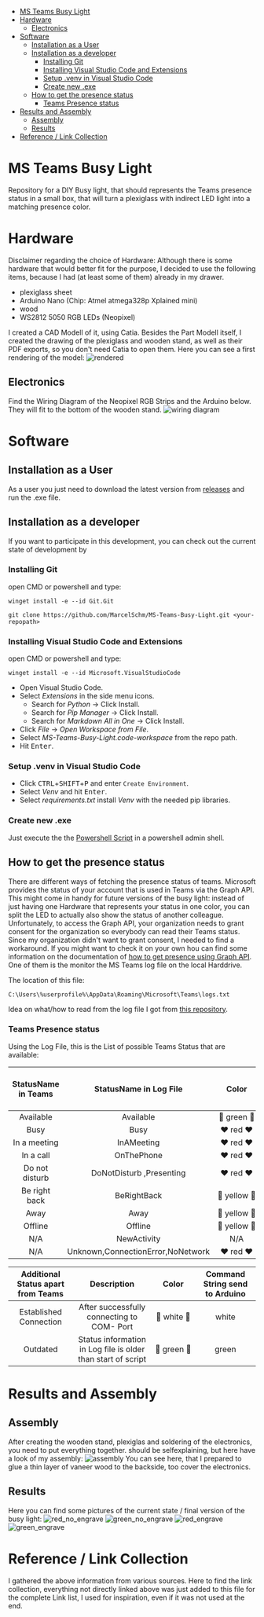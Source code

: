 - [MS Teams Busy Light](#ms-teams-busy-light)
- [Hardware](#hardware)
	- [Electronics](#electronics)
- [Software](#software)
	- [Installation as a User](#installation-as-a-user)
	- [Installation as a developer](#installation-as-a-developer)
		- [Installing Git](#installing-git)
		- [Installing Visual Studio Code and Extensions](#installing-visual-studio-code-and-extensions)
		- [Setup .venv in Visual Studio Code](#setup-venv-in-visual-studio-code)
		- [Create new .exe](#create-new-exe)
	- [How to get the presence status](#how-to-get-the-presence-status)
		- [Teams Presence status](#teams-presence-status)
- [Results and Assembly](#results-and-assembly)
	- [Assembly](#assembly)
	- [Results](#results)
- [Reference / Link Collection](#reference--link-collection)
# MS Teams Busy Light

Repository for a DIY Busy light, that should represents the Teams presence status in a small box, that will turn a plexiglass 
with indirect LED light into a matching presence color.


# Hardware

Disclaimer regarding the choice of Hardware: Although there is some hardware that would better fit for the purpose, 
I decided to use the following items, because I had (at least some of them) already in my drawer. 

* plexiglass sheet
* Arduino Nano (Chip: Atmel atmega328p Xplained mini)
* wood 
* WS2812 5050 RGB LEDs (Neopixel)

I created a CAD Modell of it, using Catia. Besides the Part Modell itself, I created the drawing of the plexiglass and 
wooden stand, as well as their PDF exports, so you don't need Catia to open them. Here you can see a first rendering of the model: 
![rendered](images/rendered.bmp)

## Electronics
Find the Wiring Diagram of the Neopixel RGB Strips and the Arduino below. They will fit to the bottom of the wooden stand. 
![wiring diagram](images/wiring%20diagram.png)

# Software

## Installation as a User

As a user you just need to download the latest version from [releases](https://github.com/MarcelSchm/MS-Teams-Busy-Light/releases) and run the .exe file. 

## Installation as a developer

If you want to participate in this development, you can check out the current state of development by

### Installing Git

open CMD or powershell and type:

	winget install -e --id Git.Git

```
git clone https://github.com/MarcelSchm/MS-Teams-Busy-Light.git <your-repopath>
```

### Installing Visual Studio Code and Extensions


open CMD or powershell and type:


	winget install -e --id Microsoft.VisualStudioCode


* Open Visual Studio Code.
* Select _Extensions_ in the side menu icons.
  * Search for _Python_ → Click Install.
  * Search for _Pip Manager_ → Click Install.
  * Search for _Markdown All in One_ → Click Install.
* Click _File_ → _Open Workspace from File_.
* Select _MS-Teams-Busy-Light.code-workspace_ from the repo path.
* Hit <kbd>Enter</kbd>.


### Setup .venv in Visual Studio Code

* Click <kbd>CTRL</kbd>+<kbd>SHIFT</kbd>+<kbd>P</kbd> and enter ``Create Environment``.
* Select _Venv_ and hit <kbd>Enter</kbd>.
* Select _requirements.txt_ install _Venv_ with the needed pip libraries.

### Create new .exe

Just execute the the [Powershell Script](createNewTeamsBusyLightExe.ps1) in a powershell admin shell. 

## How to get the presence status

There are different ways of fetching the presence status of teams. Microsoft provides the status of your account that 
is used in Teams via the Graph API. This might come in handy for future versions of the busy light: 
instead of just having one Hardware that represents your status in one color, you can split the LED to actually also show 
the status of another colleague. Unfortunately, to access the Graph API, your organization needs to grant consent 
for the organization so everybody can read their Teams status. Since my organization didn't want to grant consent, 
I needed to find a workaround. If you might want to check it on your own hou can find some information on the documentation of
[how to get presence using Graph API][6].
One of them is the monitor the MS Teams log file on the local Harddrive.

The location of this file: 

	C:\Users\%userprofile%\AppData\Roaming\Microsoft\Teams\logs.txt
	
Idea on what/how to read from the log file I got from [this repository][2].
	
### Teams Presence status
Using the Log File, 
this is the List of possible Teams Status that are available:

| StatusName in Teams | StatusName in Log File  |  				Color 					| Command String send to Arduino |
|:-------------------:|:-----------------------:|:-------------------------------------:|:------------------------------:|
|    Available        |        Available        | 	:green_heart: green :green_heart: 	|			green				 |
|    Busy             |     Busy                | 	 :heart: red :heart:			    |			red				 	 |
|    In a meeting     | InAMeeting  			|	 :heart: red :heart:			    |			red				 	 |
|    In a call        |     OnThePhone          | 	 :heart: red :heart:			    |			red				 	 |
|    Do not disturb   | DoNotDisturb ,Presenting| 	 :heart: red :heart:			    |			red				 	 |
|    Be right back    |     BeRightBack         | :yellow_heart: yellow :yellow_heart:	|			yellow				 |
| 	 Away             |		Away				| :yellow_heart: yellow :yellow_heart:	|			yellow				 |
|	 Offline          |		Offline				| :yellow_heart: yellow :yellow_heart:	|			yellow				 |
| 		N/A			  | NewActivity				| 						N/A	 			|								 |
| 		N/A			  | Unknown,ConnectionError,NoNetwork| :heart: red :heart:		 	|			red				 	 |

| Additional Status apart from Teams | 				Description 				  |  				Color 				  | Command String send to Arduino |
|:----------------------------------:|:------------------------------------------:|:-------------------------------------:|:------------------------------:|
|Established Connection				 | After successfully connecting to COM- Port | :white_heart: white :white_heart:	  |				white			   |
| Outdated 				| Status information in Log file is older than start of script| :green_heart: green :green_heart: |				green		       |	


# Results and Assembly

## Assembly 
After creating the wooden stand, plexiglas and soldering of the electronics, you need to put everything together. should be selfexplaining, but here have a look of my assembly:
![assembly](images/assembly_and_glue.jpg)
You can see here, that I prepared to glue a thin layer of vaneer wood to the  backside, too cover the electronics. 

## Results
Here you can find some pictures of the current state / final version of the busy light:
![red_no_engrave](images/red_without_Engraving.jpg)
![green_no_engrave](images/green_without_engraving.jpg)
![red_engrave](images/red_with_engraving.jpg)
![green_engrave](images/green_with_engraving.jpg)


# Reference / Link Collection

I gathered the above information from various sources. Here to find the link collection, everything not directly linked above
was just added to this file for the complete Link list, I used for inspiration, even if it was not used at the end. 


[1]: <https://www.reddit.com/r/MicrosoftTeams/comments/iuxcac/diy_busylight/?rdt=45645> "Reddit Discussion"
[2]: <https://github.com/ajobbins/AHK-Teams-Presence> "AutoHotKey Log"
[3]: <https://github.com/JnyJny/busylight> 
[4]: <https://github.com/toblum/ESPTeamsPresence>
[5]: <https://www.eliostruyf.com/diy-building-busy-light-show-microsoft-teams-presence/>
[6]: <https://learn.microsoft.com/en-us/graph/api/presence-get?view=graph-rest-beta&tabs=http#code-try-1>
[7]: <https://www.hackster.io/benedikt-hubschen/office-busylight-1a8e30>
[8]: <https://teamsqueen.com/2021/08/19/a-busylight-with-microsoft-teams/>
[9]: <https://www.chiark.greenend.org.uk/~sgtatham/putty/latest.html>





